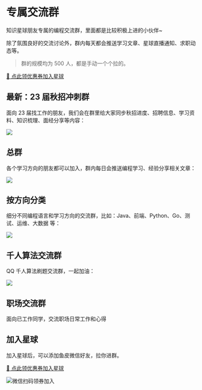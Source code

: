 # 专属交流群

知识星球朋友专属的编程交流群，里面都是比较积极上进的小伙伴~

除了氛围良好的交流讨论外，群内每天都会推送学习文章、星球直播通知、求职动态等。

> 群的规模均为 500 人，都是手动一个个拉的。

[🧧 点此领优惠券加入星球](/加入星球.md)

## 最新：23 届秋招冲刺群

面向 23 届找工作的朋友，我们会在群里给大家同步秋招进度、招聘信息、学习资料、知识梳理、面经分享等内容：

![](https://xingqiu-tuchuang-1256524210.cos.ap-shanghai.myqcloud.com/1/image-20220621122144450.png)



## 总群

各个学习方向的朋友都可以加入，群内每日会推送编程学习、经验分享相关文章：

![](https://xingqiu-tuchuang-1256524210.cos.ap-shanghai.myqcloud.com/1/image-20220621122404796.png)



## 按方向分类

细分不同编程语言和学习方向的交流群，比如：Java、前端、Python、Go、测试、运维、大数据 等：

![](https://xingqiu-tuchuang-1256524210.cos.ap-shanghai.myqcloud.com/1/image-20220621122535913.png)



## 千人算法交流群

QQ 千人算法刷题交流群，一起加油：

![](https://xingqiu-tuchuang-1256524210.cos.ap-shanghai.myqcloud.com/1/image-20220703133053386.png)



## 职场交流群

面向已工作同学，交流职场日常工作和心得



## 加入星球

加入星球后，可以添加鱼皮微信好友，拉你进群。

[🧧 点此领优惠券加入星球](/加入星球.md)

![微信扫码领券加入](https://xingqiu-tuchuang-1256524210.cos.ap-shanghai.myqcloud.com/1/%E6%98%9F%E7%90%83%E4%BC%98%E6%83%A0%E5%88%B8.png)
